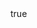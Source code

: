 ---
info:
  name: M60A2E2 STARSHIP
  image: /img/vehicle/tank/usa/17_m60a2e2_starship.png
  class: "ОБТ: 40$ и менее"
  country: США
  cost: 40
  year: 1976

body:
  hp: 10
  armor_front: 10
  armor_side: 4
  armor_rear: 2
  armor_top: 2
  size: Большой
  stealth: Плохо
  optics: Плохо
  speed: 50
  speed_road: 110
  fuel: 1450
  autonomy: 500

main_gun:
  name: M81E1
  attr_ptk: true
  attr_fg: true
  ammo: 20
  range_ground: 1925
  accuracy: 45
  stabilizer: 15
  ap_power: 11
  he_power: 5
  suppression: 175
  rate_of_fire: 8

atgm:
  name: Shillelagh
  attr_ptk: true
  attr_upr: true
  ammo: 8
  range_ground: 2450
  accuracy: 30
  ap_power: 16
  suppression: 150
  rate_of_fire: 7.5

autocannon:
  name: HS.820
  attr_kin: true
  attr_fg: true
  ammo: 1500
  range_ground: 1575
  range_helicopters: 1575
  accuracy: 15
  stabilizer: 5
  ap_power: 2
  he_power: 1
  suppression: 40
  rate_of_fire: 749
---